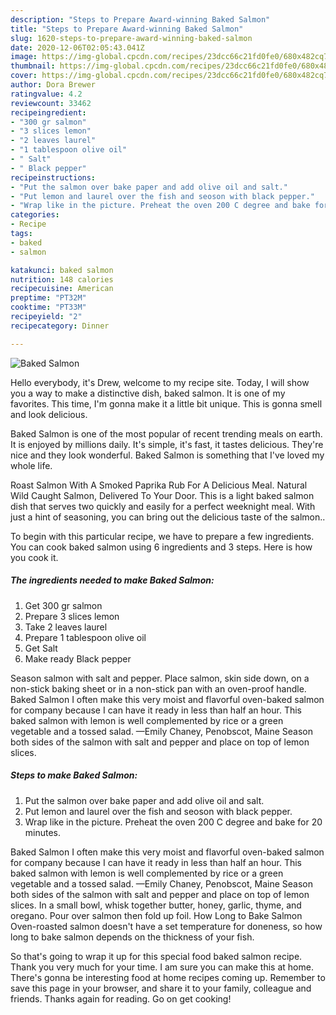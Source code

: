 ```yaml
---
description: "Steps to Prepare Award-winning Baked Salmon"
title: "Steps to Prepare Award-winning Baked Salmon"
slug: 1620-steps-to-prepare-award-winning-baked-salmon
date: 2020-12-06T02:05:43.041Z
image: https://img-global.cpcdn.com/recipes/23dcc66c21fd0fe0/680x482cq70/baked-salmon-recipe-main-photo.jpg
thumbnail: https://img-global.cpcdn.com/recipes/23dcc66c21fd0fe0/680x482cq70/baked-salmon-recipe-main-photo.jpg
cover: https://img-global.cpcdn.com/recipes/23dcc66c21fd0fe0/680x482cq70/baked-salmon-recipe-main-photo.jpg
author: Dora Brewer
ratingvalue: 4.2
reviewcount: 33462
recipeingredient:
- "300 gr salmon"
- "3 slices lemon"
- "2 leaves laurel"
- "1 tablespoon olive oil"
- " Salt"
- " Black pepper"
recipeinstructions:
- "Put the salmon over bake paper and add olive oil and salt."
- "Put lemon and laurel over the fish and seoson with black pepper."
- "Wrap like in the picture. Preheat the oven 200 C degree and bake for 20 minutes."
categories:
- Recipe
tags:
- baked
- salmon

katakunci: baked salmon 
nutrition: 148 calories
recipecuisine: American
preptime: "PT32M"
cooktime: "PT33M"
recipeyield: "2"
recipecategory: Dinner

---
```



![Baked Salmon](https://img-global.cpcdn.com/recipes/23dcc66c21fd0fe0/680x482cq70/baked-salmon-recipe-main-photo.jpg)

Hello everybody, it's Drew, welcome to my recipe site. Today, I will show you a way to make a distinctive dish, baked salmon. It is one of my favorites. This time, I'm gonna make it a little bit unique. This is gonna smell and look delicious.

Baked Salmon is one of the most popular of recent trending meals on earth. It is enjoyed by millions daily. It's simple, it's fast, it tastes delicious. They're nice and they look wonderful. Baked Salmon is something that I've loved my whole life.

Roast Salmon With A Smoked Paprika Rub For A Delicious Meal. Natural Wild Caught Salmon, Delivered To Your Door. This is a light baked salmon dish that serves two quickly and easily for a perfect weeknight meal. With just a hint of seasoning, you can bring out the delicious taste of the salmon..


To begin with this particular recipe, we have to prepare a few ingredients. You can cook baked salmon using 6 ingredients and 3 steps. Here is how you cook it.

<!--inarticleads1-->

##### The ingredients needed to make Baked Salmon:

1. Get 300 gr salmon
1. Prepare 3 slices lemon
1. Take 2 leaves laurel
1. Prepare 1 tablespoon olive oil
1. Get  Salt
1. Make ready  Black pepper


Season salmon with salt and pepper. Place salmon, skin side down, on a non-stick baking sheet or in a non-stick pan with an oven-proof handle. Baked Salmon I often make this very moist and flavorful oven-baked salmon for company because I can have it ready in less than half an hour. This baked salmon with lemon is well complemented by rice or a green vegetable and a tossed salad. —Emily Chaney, Penobscot, Maine Season both sides of the salmon with salt and pepper and place on top of lemon slices. 

<!--inarticleads2-->

##### Steps to make Baked Salmon:

1. Put the salmon over bake paper and add olive oil and salt.
1. Put lemon and laurel over the fish and seoson with black pepper.
1. Wrap like in the picture. Preheat the oven 200 C degree and bake for 20 minutes.


Baked Salmon I often make this very moist and flavorful oven-baked salmon for company because I can have it ready in less than half an hour. This baked salmon with lemon is well complemented by rice or a green vegetable and a tossed salad. —Emily Chaney, Penobscot, Maine Season both sides of the salmon with salt and pepper and place on top of lemon slices. In a small bowl, whisk together butter, honey, garlic, thyme, and oregano. Pour over salmon then fold up foil. How Long to Bake Salmon Oven-roasted salmon doesn&#39;t have a set temperature for doneness, so how long to bake salmon depends on the thickness of your fish. 

So that's going to wrap it up for this special food baked salmon recipe. Thank you very much for your time. I am sure you can make this at home. There's gonna be interesting food at home recipes coming up. Remember to save this page in your browser, and share it to your family, colleague and friends. Thanks again for reading. Go on get cooking!
